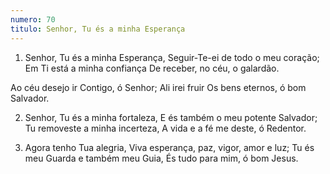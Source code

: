 ```yaml
---
numero: 70
titulo: Senhor, Tu és a minha Esperança
---
```

1. Senhor, Tu és a minha Esperança,
Seguir-Te-ei de todo o meu coração;
Em Ti está a minha confiança
De receber, no céu, o galardão.

Ao céu desejo ir
Contigo, ó Senhor;
Ali irei fruir
Os bens eternos, ó bom Salvador.

2. Senhor, Tu és a minha fortaleza,
E és também o meu potente Salvador;
Tu removeste a minha incerteza,
A vida e a fé me deste, ó Redentor.

3. Agora tenho Tua alegria,
Viva esperança, paz, vigor, amor e luz;
Tu és meu Guarda e também meu Guia,
És tudo para mim, ó bom Jesus.
